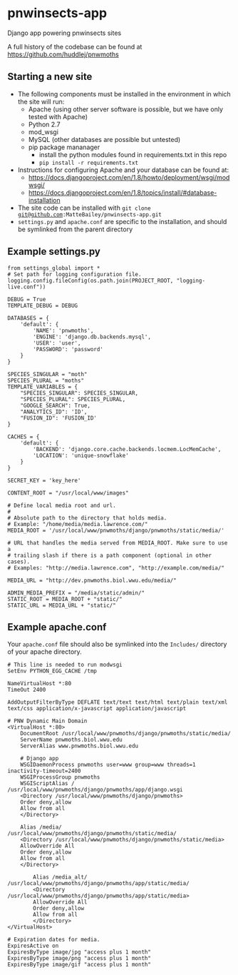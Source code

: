 pnwinsects-app
==============

Django app powering pnwinsects sites

A full history of the codebase can be found at https://github.com/huddlej/pnwmoths

Starting a new site
-------------------

* The following components must be installed in the environment in which the site will run:
  * Apache (using other server software is possible, but we have only tested with Apache)
  * Python 2.7
  * mod_wsgi
  * MySQL (other databases are possible but untested)
  * pip package mananager
    * install the python modules found in requirements.txt in this repo
    * <code>pip install -r requirements.txt</code>
* Instructions for configuring Apache and your database can be found at:
	* https://docs.djangoproject.com/en/1.8/howto/deployment/wsgi/modwsgi/
	* https://docs.djangoproject.com/en/1.8/topics/install/#database-installation
* The site code can be installed with <code>git clone git@github.com:MatteBailey/pnwinsects-app.git</code>
* <code>settings.py</code> and <code>apache.conf</code> are specific to the installation, and should be symlinked from the parent directory

Example settings.py
-------------------
```
from settings_global import *
# Set path for logging configuration file.
logging.config.fileConfig(os.path.join(PROJECT_ROOT, "logging-live.conf"))

DEBUG = True
TEMPLATE_DEBUG = DEBUG

DATABASES = {
    'default': {
        'NAME': 'pnwmoths',
        'ENGINE': 'django.db.backends.mysql',
        'USER': 'user',
        'PASSWORD': 'password'
    }
}

SPECIES_SINGULAR = "moth"
SPECIES_PLURAL = "moths"
TEMPLATE_VARIABLES = {
    "SPECIES_SINGULAR": SPECIES_SINGULAR, 
    "SPECIES_PLURAL": SPECIES_PLURAL, 
    "GOOGLE_SEARCH": True,
    "ANALYTICS_ID": 'ID',
    "FUSION_ID": 'FUSION_ID'
}

CACHES = {
    'default': {
        'BACKEND': 'django.core.cache.backends.locmem.LocMemCache',
        'LOCATION': 'unique-snowflake'
    }
}

SECRET_KEY = 'key_here'

CONTENT_ROOT = "/usr/local/www/images"

# Define local media root and url.
#
# Absolute path to the directory that holds media.
# Example: "/home/media/media.lawrence.com/"
MEDIA_ROOT = '/usr/local/www/pnwmoths/django/pnwmoths/static/media/'

# URL that handles the media served from MEDIA_ROOT. Make sure to use a
# trailing slash if there is a path component (optional in other cases).
# Examples: "http://media.lawrence.com", "http://example.com/media/"

MEDIA_URL = "http://dev.pnwmoths.biol.wwu.edu/media/"

ADMIN_MEDIA_PREFIX = "/media/static/admin/"
STATIC_ROOT = MEDIA_ROOT + "static/"
STATIC_URL = MEDIA_URL + "static/"
```

Example apache.conf
-------------------

Your <code>apache.conf</code> file should also be symlinked into the <code>Includes/</code> directory of your apache directory.

```
# This line is needed to run modwsgi
SetEnv PYTHON_EGG_CACHE /tmp

NameVirtualHost *:80
TimeOut 2400

AddOutputFilterByType DEFLATE text/text text/html text/plain text/xml text/css application/x-javascript application/javascript

# PNW Dynamic Main Domain
<VirtualHost *:80>
	DocumentRoot /usr/local/www/pnwmoths/django/pnwmoths/static/media/
	ServerName pnwmoths.biol.wwu.edu
	ServerAlias www.pnwmoths.biol.wwu.edu

	# Django app
	WSGIDaemonProcess pnwmoths user=www group=www threads=1 inactivity-timeout=2400
	WSGIProcessGroup pnwmoths
	WSGIScriptAlias / /usr/local/www/pnwmoths/django/pnwmoths/app/django.wsgi
	<Directory /usr/local/www/pnwmoths/django/pnwmoths>
	Order deny,allow
	Allow from all
	</Directory>

	Alias /media/ /usr/local/www/pnwmoths/django/pnwmoths/static/media/
	<Directory /usr/local/www/pnwmoths/django/pnwmoths/static/media>
	AllowOverride All
	Order deny,allow
	Allow from all
	</Directory>

        Alias /media_alt/ /usr/local/www/pnwmoths/django/pnwmoths/app/static/media/
        <Directory /usr/local/www/pnwmoths/django/pnwmoths/app/static/media>
        AllowOverride All
        Order deny,allow
        Allow from all
        </Directory>
</VirtualHost>

# Expiration dates for media.
ExpiresActive on
ExpiresByType image/jpg "access plus 1 month"
ExpiresByType image/png "access plus 1 month"
ExpiresByType image/gif "access plus 1 month"
```
